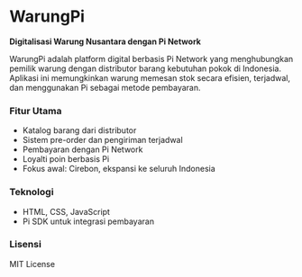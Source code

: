 # WarungPi

**Digitalisasi Warung Nusantara dengan Pi Network**

WarungPi adalah platform digital berbasis Pi Network yang menghubungkan pemilik warung dengan distributor barang kebutuhan pokok di Indonesia. Aplikasi ini memungkinkan warung memesan stok secara efisien, terjadwal, dan menggunakan Pi sebagai metode pembayaran.

### Fitur Utama
- Katalog barang dari distributor
- Sistem pre-order dan pengiriman terjadwal
- Pembayaran dengan Pi Network
- Loyalti poin berbasis Pi
- Fokus awal: Cirebon, ekspansi ke seluruh Indonesia

### Teknologi
- HTML, CSS, JavaScript
- Pi SDK untuk integrasi pembayaran

### Lisensi
MIT License
